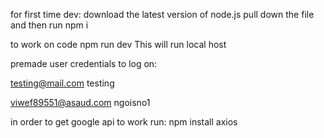 for first time dev:
download the latest version of node.js
pull down the file and then run 
npm i

to work on code
npm run dev
This will run local host

premade user credentials to log on:

testing@mail.com
testing

viwef89551@asaud.com
ngoisno1

in order to get google api to work run:
npm install axios